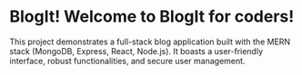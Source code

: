 # BlogIt! **Welcome to BlogIt for coders!**

This project demonstrates a full-stack blog application built with the MERN stack (MongoDB, Express, React, Node.js). It boasts a user-friendly interface, robust functionalities, and secure user management. 
